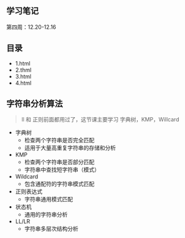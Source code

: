 ## 学习笔记
第四周：12.20-12.16

## 目录
- 1.html  
- 2.thml  
- 3.html  
- 4.html 

## 字符串分析算法
> ll 和 正则前面都用过了，这节课主要学习 字典树，KMP，Willcard
- 字典树
    - 检查两个字符串是否完全匹配
    - 适用于大量高重复字符串的存储和分析
- KMP
    - 检查两个字符串是否部分匹配
    - 字符串中查找短字符串（模式）
- Wildcard
    - 包含通配符的字符串模式匹配
- 正则表达式
    - 字符串通用模式匹配
- 状态机
    - 通用的字符串分析
- LL/LR
    - 字符串多层次结构分析
